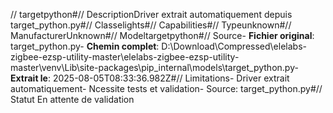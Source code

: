 // targetpython#// DescriptionDriver extrait automatiquement depuis target_python.py#// Classelights#// Capabilities#// Typeunknown#// ManufacturerUnknown#// Modeltargetpython#// Source- **Fichier original**: target_python.py- **Chemin complet**: D:\Download\Compressed\elelabs-zigbee-ezsp-utility-master\elelabs-zigbee-ezsp-utility-master\venv\Lib\site-packages\pip\_internal\models\target_python.py- **Extrait le**: 2025-08-05T08:33:36.982Z#// Limitations- Driver extrait automatiquement- Ncessite tests et validation- Source: target_python.py#// Statut En attente de validation